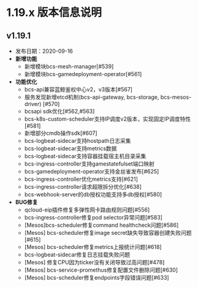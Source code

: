# 1.19.x 版本信息说明

## v1.19.1

* 发布日期：2020-09-16
* **新增功能**
  * 新增模块bcs-mesh-manager[#539]
  * 新增模块bcs-gamedeployment-operator[#561]
* **功能优化**
  * bcs-api兼容蓝鲸鉴权中心v2，v3版本[#567]
  * 服务发现新增etcd机制(bcs-api-gateway, bcs-storage, bcs-mesos-driver) [#570]
  * bcsapi sdk优化[#562,#563]
  * bcs-k8s-custom-scheduler支持IP调度v2版本，实现固定IP调度特性[#581]
  * 新增部分cmdb操作sdk[#607]
  * bcs-logbeat-sidecar支持hostpath日志采集
  * bcs-logbeat-sidecar支持metrics数据
  * bcs-logbeat-sidecar支持容器挂载宿主机目录采集
  * bcs-ingress-controller支持gamestatefulset端口映射
  * bcs-gamedeployment-operator支持金丝雀发布[#625]
  * bcs-ingress-controller优化metrics支持[#621]
  * bcs-ingress-controller请求超限拆分优化[#638]
  * bcs-webhook-server的db授权功能支持多db授权[#580]
* **BUG修复**
  * qcloud-eip插件修复多弹性网卡路由规则问题[#556]
  * bcs-ingress-controller修复pod selector异常问题[#583]
  * [Mesos]bcs-scheduler修复command healthcheck问题[#586]
  * [Mesos] bcs-scheduler修复image secret缺失导致容器创建失败问题[#615]
  * [Mesos] bcs-scheduler修复metrics上报统计问题[#618]
  * bcs-logbeat-sidecar修复日志挂载失败问题
  * [Mesos] 修复CPU因为ticker没有关闭导致过高问题[#478]
  * [Mesos] bcs-service-promethus修复配置文件删除问题[#630]
  * [Mesos] bcs-scheduler修复endpoints字段错误问题[#633]
